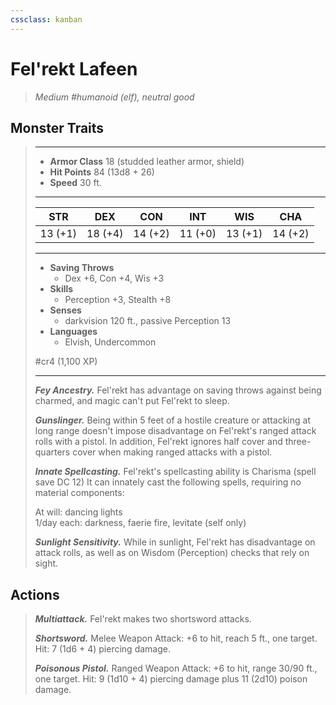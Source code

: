 ```yaml
---
cssclass: kanban
---
```


# Fel'rekt Lafeen
>*Medium #humanoid (elf), neutral good*
## Monster Traits
>___
>- **Armor Class** 18 (studded leather armor, shield)
>- **Hit Points** 84 (13d8 + 26)
>- **Speed** 30 ft.
>___
>|STR|DEX|CON|INT|WIS|CHA|
>|:---:|:---:|:---:|:---:|:---:|:---:|
>|13 (+1)|18 (+4)|14 (+2)|11 (+0)|13 (+1)|14 (+2)|
>___
>- **Saving Throws**
>	 - Dex +6, Con +4, Wis +3
>- **Skills**
>	 - Perception +3, Stealth +8
>- **Senses**
>	 - darkvision 120 ft., passive Perception 13
>- **Languages**
>	 - Elvish, Undercommon
>
> #cr4 (1,100 XP)
>___
>***Fey Ancestry.*** Fel'rekt has advantage on saving throws against being charmed, and magic can't put Fel'rekt to sleep.  
>
>***Gunslinger.*** Being within 5 feet of a hostile creature or attacking at long range doesn't impose disadvantage on Fel'rekt's ranged attack rolls with a pistol. In addition, Fel'rekt ignores half cover and three-quarters cover when making ranged attacks with a pistol.  
>
>***Innate Spellcasting.*** Fel'rekt's spellcasting ability is Charisma (spell save DC 12) It can innately cast the following spells, requiring no material components:  
>
>At will: dancing lights  
>1/day each: darkness, faerie fire, levitate (self only)  
>
>
>***Sunlight Sensitivity.*** While in sunlight, Fel'rekt has disadvantage on attack rolls, as well as on Wisdom (Perception) checks that rely on sight.  
>
## Actions
>***Multiattack.*** Fel'rekt makes two shortsword attacks.  
>
>***Shortsword.*** Melee Weapon Attack: +6 to hit, reach 5 ft., one target. Hit: 7 (1d6 + 4) piercing damage.  
>
>***Poisonous Pistol.*** Ranged Weapon Attack: +6 to hit, range 30/90 ft., one target. Hit: 9 (1d10 + 4) piercing damage plus 11 (2d10) poison damage.